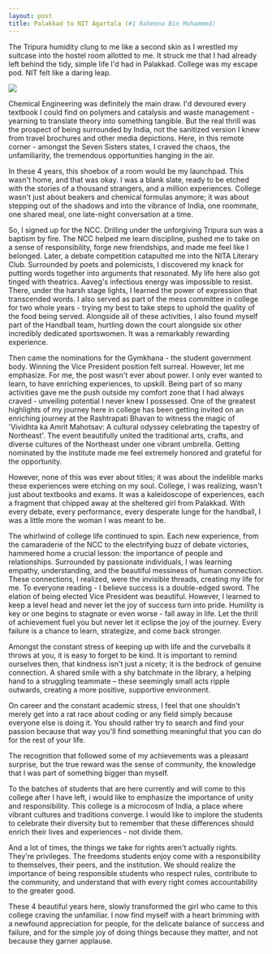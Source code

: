 ```yaml
---
layout: post
title: Palakkad to NIT Agartala (#1 Raheena Bin Mohammed)
---
```


The Tripura humidity clung to me like a second skin as I wrestled my suitcase into the hostel room allotted to me.  It struck me that I had already left behind the tidy, simple life I'd had in Palakkad. College was my escape pod. NIT felt like a daring leap.

![](https://i.ibb.co/1n6LdXM/Whats-App-Image-2024-04-20-at-3-40-07-PM.jpg)

Chemical Engineering was definitely the main draw. I'd devoured every textbook I could find on polymers and catalysis and waste management - yearning to translate theory into something tangible. But the real thrill was the prospect of being surrounded by India, not the sanitized version I knew from travel brochures and other media depictions.  Here, in this remote corner - amongst the Seven Sisters states, I craved the chaos, the unfamiliarity, the tremendous opportunities hanging in the air. 

In these 4 years, this shoebox of a room would be my launchpad. This wasn't home, and that was okay. I was a blank slate, ready to be etched with the stories of a thousand strangers, and a million experiences. College wasn't just about beakers and chemical formulas anymore; it was about stepping out of the shadows and into the vibrance of India, one roommate, one shared meal, one late-night conversation at a time.

So, I signed up for the NCC. Drilling under the unforgiving Tripura sun was a baptism by fire. The NCC helped me learn discipline, pushed me to take on a sense of responsibility, forge new friendships, and made me feel like I belonged. Later, a debate competition catapulted me into the NITA Literary Club. Surrounded by poets and polemicists, I discovered my knack for putting words together into arguments that resonated. My life here also got tinged with theatrics. Aaveg's infectious energy was impossible to resist. There, under the harsh stage lights, I learned the power of expression that transcended words. I also served as part of the mess committee in college for two whole years - trying my best to take steps to uphold the quality of the food being served. Alongside all of these activities, I also found myself part of the Handball team, hurtling down the court alongside six other incredibly dedicated sportswomen. It was a remarkably rewarding experience.

Then came the nominations for the Gymkhana - the student government body. Winning the Vice President position felt surreal. However, let me emphasize. For me, the post wasn't ever about power. I only ever wanted to learn, to have enriching experiences, to upskill. Being part of so many activities gave me the push outside my comfort zone that I had always craved - unveiling potential I never knew I possessed. One of the greatest highlights of my journey here in college has been getting invited on an enriching journey at the Rashtrapati Bhavan to witness the magic of 'Vividhta ka Amrit Mahotsav: A cultural odyssey celebrating the tapestry of Northeast'. The event beautifully united the traditional arts, crafts, and diverse cultures of the Northeast under one vibrant umbrella. Getting nominated by the institute made me feel extremely honored and grateful for the opportunity.


However, none of this was ever about titles; it was about the indelible marks these experiences were etching on my soul. College, I was realizing, wasn't just about textbooks and exams. It was a kaleidoscope of experiences, each a fragment that chipped away at the sheltered girl from Palakkad. With every debate, every performance, every desperate lunge for the handball, I was a little more the woman I was meant to be.

The whirlwind of college life continued to spin. Each new experience, from the camaraderie of the NCC to the electrifying buzz of debate victories, hammered home a crucial lesson: the importance of people and relationships. Surrounded by passionate individuals, I was learning empathy, understanding, and the beautiful messiness of human connection. These connections, I realized, were the invisible threads, creating my life for me. To everyone reading - I believe success is a double-edged sword. The elation of being elected Vice President was beautiful. However, I learned to keep a level head and never let the joy of success turn into pride. Humility is key or one begins to stagnate or even worse - fall away in life. Let the thrill of achievement fuel you but never let it eclipse the joy of the journey.  Every failure is a chance to learn, strategize, and come back stronger.  

Amongst the constant stress of keeping up with life and the curveballs it throws at you, it is easy to forget to be kind. It is important to remind ourselves then, that kindness isn't just a nicety; it is the bedrock of genuine connection. A shared smile with a shy batchmate in the library, a helping hand to a struggling teammate – these seemingly small acts ripple outwards, creating a more positive, supportive environment. 

On career and the constant academic stress, I feel that one shouldn't merely get into a rat race about coding or any field simply because everyone else is doing it. You should rather try to search and find your passion because that way you'll find something meaningful that you can do for the rest of your life.

The recognition that followed some of my achievements was a pleasant surprise, but the true reward was the sense of community, the knowledge that I was part of something bigger than myself.

To the batches of students that are here currently and will come to this college after I have left, i would like to emphasize the importance of unity and responsibility. This college is a microcosm of India, a place where vibrant cultures and traditions converge. I would like to implore the students to celebrate their diversity but to remember that these differences should enrich their lives and experiences - not divide them. 

And a lot of times, the things we take for rights aren't actually rights. They're privileges. The freedoms students enjoy come with a responsibility to themselves, their peers, and the institution. We should realize the importance of being responsible students who respect rules, contribute to the community, and understand that with every right comes accountability to the greater good.

These 4 beautiful years here, slowly transformed the girl who came to this college craving the unfamiliar. I now find myself with a heart brimming with a newfound appreciation for people, for the delicate balance of success and failure, and for the simple joy of doing things because they matter, and not because they garner applause.
